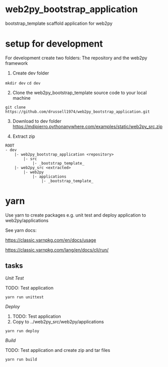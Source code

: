 # web2py_bootstrap_application
bootstrap_template scaffold application for web2py

# setup for development

For development create two folders: The repository and the web2py framework

1. Create dev folder

```mkdir dev```
```cd dev```

2. Clone the web2py_bootstrap_template source code to your local machine

```git clone https://github.com/drussell1974/web2py_bootstrap_application.git```

3. Download to dev folder https://mdipierro.pythonanywhere.com/examples/static/web2py_src.zip

4. Extract zip

```
ROOT
- dev
    |- web2py_bootstrap_application <repository>
        |- src
            |- _bootstrap_template_
    |- web2py_src <extracted>
        |- web2py
            |- applications
                |- _bootstrap_template_
```

# yarn 

Use yarn to create packages e.g. unit test and deploy application to web2py/applications

See yarn docs:

https://classic.yarnpkg.com/en/docs/usage

https://classic.yarnpkg.com/lang/en/docs/cli/run/

## tasks

*Unit Test*

TODO: Test application

``` yarn run unittest ```

*Deploy*

1. TODO: Test application
2. Copy to ../web2py_src/web2py/applications

``` yarn run deploy ```

*Build*

TODO: Test application and create zip and tar files

``` yarn run build ```

